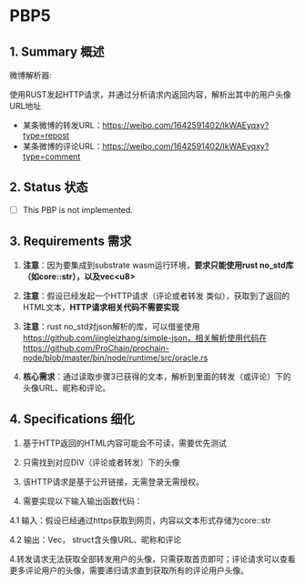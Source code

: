 # PBP5

## 1.  Summary 概述

微博解析器:

使用RUST发起HTTP请求，并通过分析请求内返回内容，解析出其中的用户头像URL地址

- 某条微博的转发URL：https://weibo.com/1642591402/IkWAEyqxy?type=repost
- 某条微博的评论URL：https://weibo.com/1642591402/IkWAEyqxy?type=comment

## 2.  Status 状态

- [ ] This PBP is not implemented.

## 3. Requirements 需求

1. **注意**：因为要集成到substrate wasm运行环境，**要求只能使用rust no_std库（如core::str），以及vec\<u8\>**

2. **注意**：假设已经发起一个HTTP请求（评论或者转发 类似），获取到了返回的HTML文本，**HTTP请求相关代码不需要实现**

3. **注意**：rust no_std对json解析的库，可以借鉴使用 https://github.com/jingleizhang/simple-json，相关解析使用代码在https://github.com/ProChain/prochain-node/blob/master/bin/node/runtime/src/oracle.rs

4. **核心需求**：通过读取步骤3已获得的文本，解析到里面的转发（或评论）下的头像URL、昵称和评论。

## 4. Specifications 细化

1. 基于HTTP返回的HTML内容可能会不可读，需要优先测试

2. 只需找到对应DIV（评论或者转发）下的头像

3. 该HTTP请求是基于公开链接，无需登录无需授权。

4. 需要实现以下输入输出函数代码：

  4.1 输入：假设已经通过https获取到网页，内容以文本形式存储为core::str
  
  4.2 输出：Vec<struct>， struct含头像URL、昵称和评论
  

4.转发请求无法获取全部转发用户的头像，只需获取首页即可；评论请求可以查看更多评论用户的头像，需要递归请求直到获取所有的评论用户头像。

